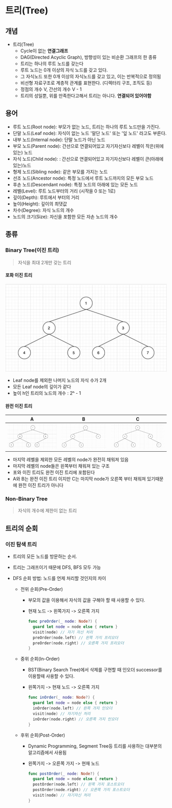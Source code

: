 # 트리(Tree)

## 개념

- 트리(Tree)
  - Cycle이 없는 **연결그래프**
  - DAG(Directed Acyclic Graph), 방향성이 있는 비순환 그래프의 한 종류  
  - 트리는 하나의 루트 노드를 갖는다
  - 루트 노드는 0개 이상의 자식 노드를 갖고 있다.
  - 그 자식노드 또한 0개 이상의 자식노드를 갖고 있고, 이는 반복적으로 정의됨
  - 비선형 자료구조로 계층적 관계를 표현한다. (디렉터리 구조, 조직도 등)
  - 정점의 개수 V, 간선의 개수 V - 1
  - 트리의 성일뿐, 위를 만족한다고해서 트리는 아니다. **연결되어 있어야함**

## 용어

- 루트 노드(Root node): 부모가 없는 노드, 트리는 하나의 루트 노드만을 가진다.
- 단말 노드(Leaf node): 자식이 없는 노드 '말단 노드' 또는 '잎 노드' 라고도 부른다.
- 내부 노드(Internal node): 단말 노드가 아닌 노드
- 부모 노드(Parent node): 간선으로 연결되어있고 자기자신보다 레벨이 작은(위에 있는) 노드
- 자식 노드(Child node): : 간선으로 연결되어있고 자기자신보다 레벨이 큰(아래에 있는)노드
- 형제 노드(Sibling node): 같은 부모를 가지는 노드
- 선조 노드(Ancestor node): 특정 노드에서 루트 노드까지의 모든 부모 노드
- 후손 노드(Descendant node): 특정 노드의 아래에 있는 모든 노드
- 레벨(Level): 루트 노드부터의 거리 (시작을 0 또는 1로)
- 깊이(Depth): 루트에서 부터의 거리
- 높이(Height): 깊이의 최댓값
- 차수(Degree): 자식 노드의 개수
- 노드의 크기(Size): 자신을 포함한 모든 자손 노드의 개수



## 종류

### Binary Tree(이진 트리)

> 자식을 최대 2개만 갖는 트리



#### 포화 이진 트리

![Full Binary Tree](https://github.com/JoongChangYang/DataStructure/blob/master/Assets/FullBinaryTree.png)

- Leaf node를 제외한 나머지 노드의 자식 수가 2개
- 모든 Leaf node의 깊이가 같다
- 높이 h인 트리의 노드의 개수 : 2ʰ - 1



#### 완전 이진 트리

|                              A                               |                              B                               |                              C                               |
| :----------------------------------------------------------: | :----------------------------------------------------------: | :----------------------------------------------------------: |
| ![CompleteBinaryTree](https://github.com/JoongChangYang/DataStructure/blob/master/Assets/CompleteBinaryTree.png) | ![CompleteBinaryTree2](https://github.com/JoongChangYang/DataStructure/blob/master/Assets/CompleteBinaryTree2.png) | ![Non-CompleteBinaryTree](https://github.com/JoongChangYang/DataStructure/blob/master/Assets/Non-CompleteBinaryTree.png) |



- 마지막 레벨을 제외한 모든 레벨의 node가 완전히 채워져 있음 
- 마지막 레벨의 node들은 왼쪽부터 채워져 있는 구조
- 포와 이진 트리도 완전 이진 트리에 포함된다
- A와 B는 완전 이진 트리 이지만 C는 마지막 node가 오른쪽 부터 채워져 있기때문에 완전 이진 트리가 아니다



### Non-Binary Tree

> 자식의 개수에 제한이 없는 트리



## 트리의 순회

### 이진 탐색 트리

- 트리의 모든 노드를 방문하는 순서.

- 트리는 그래프이기 때문에 DFS, BFS 모두 가능

- DFS 순회 방법: 노드를 언제 처리할 것인지의 차이

  - 전위 순회(Pre-Order)

    - 부모의 값을 이용해서 자식의 값을 구해야 할 때 사용할 수 있다.

    - 현재 노드 -> 왼쪽가지 -> 오른쪽 가지

      ```swift
      func preOrder(_ node: Node?) {
        guard let node = node else { return }
        visit(node) // 자기 자신 처리
        preOrder(node.left) // 왼쪽 가지 프리오더
        preOrder(node.right) // 오른쪽 가지 프리오더
      }
      ```

      

  - 중위 순회(In-Order)

    - BST(Binary Search Tree)에서 삭제를 구현할 때 인오더 successor를 이용할때 사용할 수 있다.

    - 왼쪽가지 -> 현재 노드 -> 오른쪽 가지

      ```swift
      func inOrder(_ node: Node?) {
        guard let node = node else { return }
        inOrder(node.left) // 왼쪽 가지 인오더
        visit(node) // 자기자신 처리
        inOrder(node.right) // 오른쪽 가지 인오더
      }
      ```

  - 후위 순회(Post-Order)

    - Dynamic Programming, Segment Tree등 트리를 사용하는 대부분의 알고리즘에서 사용됨

    - 왼쪽가지 -> 오른쪽 가지 -> 현재 노드

      ```swift
      func postOrder(_ node: Node?) {
        guard let node = node else { return }
        postOrder(node.left) // 왼쪽 가지 포스트오더
        postOrder(node.right) // 오른쪽 가지 포스트오더
        visit(node) // 자기자신 처리
      }
      ```

      

  